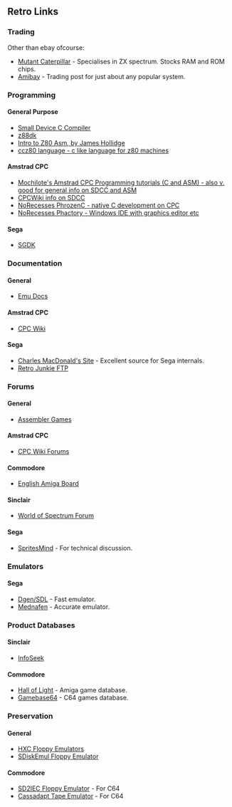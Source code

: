 ## Retro Links

### Trading

Other than ebay ofcourse:

- [Mutant Caterpillar](http://www.mutant-caterpillar.co.uk/) - Specialises in ZX spectrum. Stocks RAM and ROM chips.
- [Amibay](http://www.amibay.com/) - Trading post for just about any popular system.

### Programming

#### General Purpose

- [Small Device C Compiler](http://sdcc.sourceforge.net/)
- [z88dk](http://www.z88dk.org/forum/)
- [Intro to Z80 Asm, by James Hollidge](http://www.worldofspectrum.org/Z80.html)
- [ccz80 language - c like language for z80 machines](http://www.norecess.net/amstrad-cpc-in-2011.html)

#### Amstrad CPC
- [Mochilote's Amstrad CPC Programming tutorials (C and ASM) - also v. good for general info on SDCC and ASM](http://www.cpcmania.com/Docs/Programming/Programming.htm)
- [CPCWiki info on SDCC](http://cpcwiki.eu/index.php/SDCC_and_CPC)
- [NoRecesses PhrozenC - native C development on CPC](http://cpcrulez.fr/coding-crossdev-phrozenC.htm)
- [NoRecesses Phactory - Windows IDE with graphics editor etc](http://www.norecess.net/phactory.html)

#### Sega

- [SGDK](https://code.google.com/p/sgdk/)

### Documentation

#### General

- [Emu Docs](http://emu-docs.org/)

#### Amstrad CPC
- [CPC Wiki](http://cpcwiki.eu/)

#### Sega

- [Charles MacDonald's Site](http://www.youtube.com/watch?v=PJvYprLDcRs) - Excellent source for Sega internals.
- [Retro Junkie FTP](http://retrojunkie.net/ftp/)

### Forums

#### General

- [Assembler Games](http://assemblergames.com)
 
#### Amstrad CPC
- [CPC Wiki Forums](http://www.cpcwiki.eu/forum/)

#### Commodore

- [English Amiga Board](http://eab.abime.net/)

#### Sinclair

- [World of Spectrum Forum](http://www.worldofspectrum.org/forums/)

#### Sega

- [SpritesMind](http://gendev.spritesmind.net/forum/) - For technical discussion.

### Emulators

#### Sega

- [Dgen/SDL](http://dgen.sourceforge.net/) - Fast emulator.
- [Mednafen](http://mednafen.sourceforge.net/) - Accurate emulator.

### Product Databases

#### Sinclair

- [InfoSeek](http://www.worldofspectrum.org/infoseek.cgi)

#### Commodore

- [Hall of Light](http://hol.abime.net/) - Amiga game database.
- [Gamebase64](http://www.youtube.com/watch?v=PJvYprLDcRs) - C64 games database.

### Preservation

#### General

- [HXC Floppy Emulators](http://hxc2001.com/)
- [SDiskEmul Floppy Emulator](http://atariamiga.free.fr/sdiskemul.php)

#### Commodore

- [SD2IEC Floppy Emulator](http://www.sd2iec.co.uk/) - For C64
- [Cassadapt Tape Emulator](http://c8d.cbm8bit.com/cassadapt.php) - For C64
